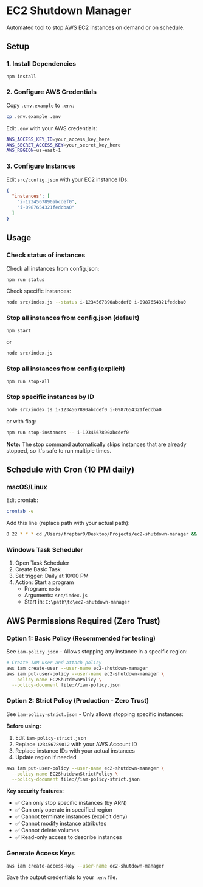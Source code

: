 # EC2 Shutdown Manager

Automated tool to stop AWS EC2 instances on demand or on schedule.

## Setup

### 1. Install Dependencies

```bash
npm install
```

### 2. Configure AWS Credentials

Copy `.env.example` to `.env`:

```bash
cp .env.example .env
```

Edit `.env` with your AWS credentials:

```bash
AWS_ACCESS_KEY_ID=your_access_key_here
AWS_SECRET_ACCESS_KEY=your_secret_key_here
AWS_REGION=us-east-1
```

### 3. Configure Instances

Edit `src/config.json` with your EC2 instance IDs:

```json
{
  "instances": [
    "i-1234567890abcdef0",
    "i-0987654321fedcba0"
  ]
}
```

## Usage

### Check status of instances

Check all instances from config.json:

```bash
npm run status
```

Check specific instances:

```bash
node src/index.js --status i-1234567890abcdef0 i-0987654321fedcba0
```

### Stop all instances from config.json (default)

```bash
npm start
```

or

```bash
node src/index.js
```

### Stop all instances from config (explicit)

```bash
npm run stop-all
```

### Stop specific instances by ID

```bash
node src/index.js i-1234567890abcdef0 i-0987654321fedcba0
```

or with flag:

```bash
npm run stop-instances -- i-1234567890abcdef0
```

**Note:** The stop command automatically skips instances that are already stopped, so it's safe to run multiple times.

## Schedule with Cron (10 PM daily)

### macOS/Linux

Edit crontab:

```bash
crontab -e
```

Add this line (replace path with your actual path):

```bash
0 22 * * * cd /Users/freptar0/Desktop/Projects/ec2-shutdown-manager && /usr/local/bin/node src/index.js >> /tmp/ec2-shutdown.log 2>&1
```

### Windows Task Scheduler

1. Open Task Scheduler
2. Create Basic Task
3. Set trigger: Daily at 10:00 PM
4. Action: Start a program
   - Program: `node`
   - Arguments: `src/index.js`
   - Start in: `C:\path\to\ec2-shutdown-manager`

## AWS Permissions Required (Zero Trust)

### Option 1: Basic Policy (Recommended for testing)

See `iam-policy.json` - Allows stopping any instance in a specific region:

```bash
# Create IAM user and attach policy
aws iam create-user --user-name ec2-shutdown-manager
aws iam put-user-policy --user-name ec2-shutdown-manager \
  --policy-name EC2ShutdownPolicy \
  --policy-document file://iam-policy.json
```

### Option 2: Strict Policy (Production - Zero Trust)

See `iam-policy-strict.json` - Only allows stopping specific instances:

**Before using:**

1. Edit `iam-policy-strict.json`
2. Replace `123456789012` with your AWS Account ID
3. Replace instance IDs with your actual instances
4. Update region if needed

```bash
aws iam put-user-policy --user-name ec2-shutdown-manager \
  --policy-name EC2ShutdownStrictPolicy \
  --policy-document file://iam-policy-strict.json
```

**Key security features:**

- ✅ Can only stop specific instances (by ARN)
- ✅ Can only operate in specified region
- ✅ Cannot terminate instances (explicit deny)
- ✅ Cannot modify instance attributes
- ✅ Cannot delete volumes
- ✅ Read-only access to describe instances

### Generate Access Keys

```bash
aws iam create-access-key --user-name ec2-shutdown-manager
```

Save the output credentials to your `.env` file.
